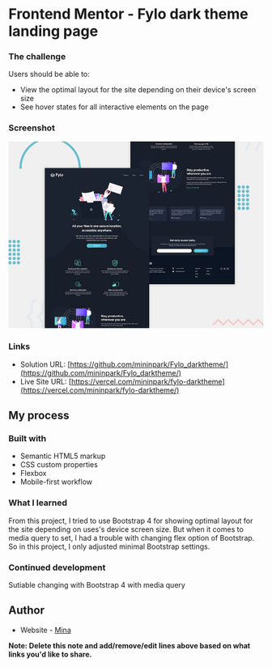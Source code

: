 # Frontend Mentor - Fylo dark theme landing page

### The challenge

Users should be able to:

- View the optimal layout for the site depending on their device's screen size
- See hover states for all interactive elements on the page

### Screenshot

![Design preview for the Fylo dark theme landing page challenge](./design/desktop-preview.jpg)

### Links

- Solution URL: [https://github.com/mininpark/Fylo_darktheme/](https://github.com/mininpark/Fylo_darktheme/)
- Live Site URL: [https://vercel.com/mininpark/fylo-darktheme](https://vercel.com/mininpark/fylo-darktheme/)

## My process

### Built with

- Semantic HTML5 markup
- CSS custom properties
- Flexbox
- Mobile-first workflow


### What I learned
From this project, I tried to use Bootstrap 4 for showing optimal layout for the site depending on uses's device screen size. But when it comes to media query to set, I had a trouble with changing flex option of Bootstrap. So in this project, I only adjusted minimal Bootstrap settings. 

### Continued development

Sutiable changing with Bootstrap 4 with media query

## Author

- Website - [Mina](https://github.com/mininpark/)

**Note: Delete this note and add/remove/edit lines above based on what links you'd like to share.**

